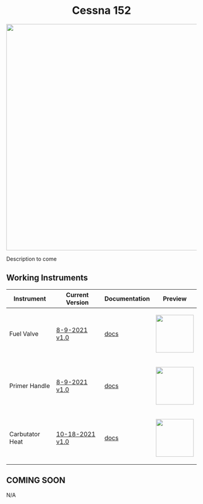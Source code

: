 <!-- PROJECT LOGO -->
<p align="center">
  <h1 align="center">Cessna 152</h1>
</p>
<p align="center"><img src="https://user-images.githubusercontent.com/75218511/133681131-782ddc70-b93a-4f0d-b85b-9b0684bd2002.png" width="600"/></p>
<p>Description to come</p>

## Working Instruments

Instrument | Current Version | Documentation | Preview
-------------|-----------------|--------------|--------------
Fuel Valve | [8-9-2021 v1.0](https://github.com/Simstrumentation/Air-Manager/blob/main/Instruments/Cessna_152/Cessna_152-Fuel%20Valve/Cessna_152-Fuel%20Valve.siff) | [docs](https://github.com/Simstrumentation/Air-Manager/tree/main/Instruments/Cessna_152/Cessna_152-Fuel%20Valve) | <p align="center"><img src="https://github.com/Simstrumentation/Air-Manager/blob/main/Instruments/Cessna_152/Cessna_152-Fuel%20Valve/c869bf68-8bd0-4fc4-26f5-712f71de0580/preview.png?raw=true" width="100"> </p>
Primer Handle | [8-9-2021 v1.0](https://github.com/Simstrumentation/Air-Manager/blob/main/Instruments/Cessna_152/Cessna_152-Primer%20Handle/Cessna_152-Primer%20Handle.siff) | [docs](https://github.com/Simstrumentation/Air-Manager/tree/main/Instruments/Cessna_152/Cessna_152-Primer%20Handle) | <p align="center"><img src="https://github.com/Simstrumentation/Air-Manager/blob/main/Instruments/Cessna_152/Cessna_152-Primer%20Handle/121e8b34-522a-4d62-bf79-593803671e97/preview.png?raw=true" width="100"> </p>
Carbutator Heat | [10-18-2021 v1.0](https://github.com/Simstrumentation/Air-Manager/blob/main/Instruments/Cessna_152/Cessna_152-Carb_Heat/C152%20-%20Caburator%20Heat.siff) | [docs](https://github.com/Simstrumentation/Air-Manager/tree/main/Instruments/Cessna_152/Cessna_152-Carb_Heat) | <p align="center"><img src="https://github.com/Simstrumentation/Air-Manager/blob/main/Instruments/Cessna_152/Cessna_152-Carb_Heat/7181b056-0376-4655-2a44-3f4b2cda5116/preview.png" width="100"> </p>

## COMING SOON
N/A
<!-- ROADMAP -->
